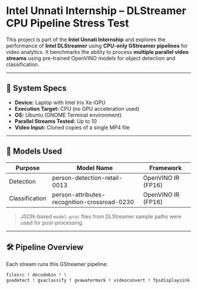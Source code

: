# Intel Unnati Internship – DLStreamer CPU Pipeline Stress Test

This project is part of the **Intel Unnati Internship** and explores the performance of **Intel DLStreamer** using **CPU-only GStreamer pipelines** for video analytics. It benchmarks the ability to process **multiple parallel video streams** using pre-trained OpenVINO models for object detection and classification.

---

## 🧠 System Specs

- **Device:** Laptop with Intel Iris Xe iGPU
- **Execution Target:** CPU (no GPU acceleration used)
- **OS:** Ubuntu (GNOME Terminal environment)
- **Parallel Streams Tested:** Up to 10
- **Video Input:** Cloned copies of a single MP4 file

---

## 🧪 Models Used

| Purpose        | Model Name                                       | Framework  |
|----------------|--------------------------------------------------|------------|
| Detection      | person-detection-retail-0013                     | OpenVINO IR (FP16) |
| Classification | person-attributes-recognition-crossroad-0230    | OpenVINO IR (FP16) |

> JSON-based `model-proc` files from DLStreamer sample paths were used for post-processing.

---

## 🛠️ Pipeline Overview

Each stream runs this GStreamer pipeline:

```bash
filesrc ! decodebin ! \
gvadetect ! gvaclassify ! gvawatermark ! videoconvert ! fpsdisplaysink
